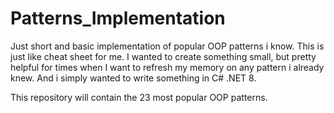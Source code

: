 # Patterns_Implementation

Just short and basic implementation of popular OOP patterns i know. This is just like cheat sheet for me. I wanted to create something small, but pretty helpful for times when I want to refresh my memory on any pattern i already knew.
And i simply wanted to write something in C# .NET 8.

This repository will contain the 23 most popular OOP patterns.
